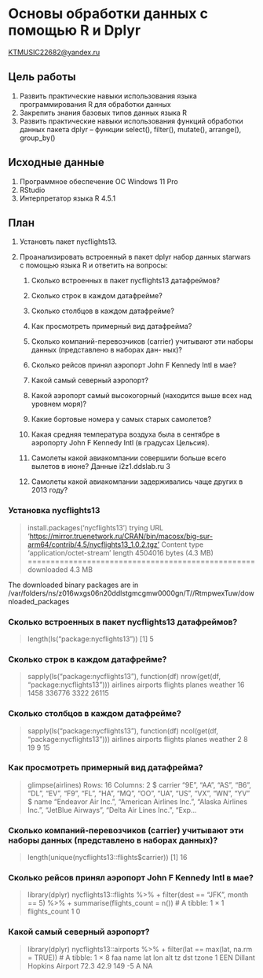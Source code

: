 # Основы обработки данных с помощью R и Dplyr
KTMUSIC22682@yandex.ru

## Цель работы

1.  Развить практические навыки использования языка программирования R
    для обработки данных
2.  Закрепить знания базовых типов данных языка R
3.  Развить практические навыки использования функций обработки данных
    пакета dplyr – функции select(), filter(), mutate(), arrange(),
    group_by()

## Исходные данные

1.  Программное обеспечение ОС Windows 11 Pro
2.  RStudio
3.  Интерпретатор языка R 4.5.1

## План

1.  Установть пакет nycflights13.

2.  Проанализировать встроенный в пакет dplyr набор данных starwars с
    помощью языка R и ответить на вопросы:

    1.  Сколько встроенных в пакет nycflights13 датафреймов?

    2.  Сколько строк в каждом датафрейме?

    3.  Сколько столбцов в каждом датафрейме?

    4.  Как просмотреть примерный вид датафрейма?

    5.  Сколько компаний-перевозчиков (carrier) учитывают эти наборы
        данных (представлено в наборах дан- ных)?

    6.  Сколько рейсов принял аэропорт John F Kennedy Intl в мае?

    7.  Какой самый северный аэропорт?

    8.  Какой аэропорт самый высокогорный (находится выше всех над
        уровнем моря)?

    9.  Какие бортовые номера у самых старых самолетов?

    10. Какая средняя температура воздуха была в сентябре в аэропорту
        John F Kennedy Intl (в градусах Цельсия).

    11. Самолеты какой авиакомпании совершили больше всего вылетов в
        июне? Данные i2z1.ddslab.ru 3

    12. Самолеты какой авиакомпании задерживались чаще других в 2013
        году?

### Установка nycflights13

> install.packages(‘nycflights13’) trying URL
> ‘https://mirror.truenetwork.ru/CRAN/bin/macosx/big-sur-arm64/contrib/4.5/nycflights13_1.0.2.tgz’
> Content type ‘application/octet-stream’ length 4504016 bytes (4.3 MB)
> ================================================== downloaded 4.3 MB

The downloaded binary packages are in
/var/folders/ns/z016wxgs06n20ddlstgmcgmw0000gn/T//RtmpwexTuw/downloaded_packages

### Сколько встроенных в пакет nycflights13 датафреймов?

> length(ls(“package:nycflights13”)) \[1\] 5

### Сколько строк в каждом датафрейме?

> sapply(ls(“package:nycflights13”), function(df) nrow(get(df,
> “package:nycflights13”))) airlines airports flights planes weather 16
> 1458 336776 3322 26115

### Сколько столбцов в каждом датафрейме?

> sapply(ls(“package:nycflights13”), function(df) ncol(get(df,
> “package:nycflights13”))) airlines airports flights planes weather 2 8
> 19 9 15

### Как просмотреть примерный вид датафрейма?

> glimpse(airlines) Rows: 16 Columns: 2 $ carrier <chr> “9E”, “AA”,
> “AS”, “B6”, “DL”, “EV”, “F9”, “FL”, “HA”, “MQ”, “OO”, “UA”, “US”,
> “VX”, “WN”, “YV” $ name <chr> “Endeavor Air Inc.”, “American Airlines
> Inc.”, “Alaska Airlines Inc.”, “JetBlue Airways”, “Delta Air Lines
> Inc.”, “Exp…

### Сколько компаний-перевозчиков (carrier) учитывают эти наборы данных (представлено в наборах данных)?

> length(unique(nycflights13::flights$carrier)) \[1\] 16

### Сколько рейсов принял аэропорт John F Kennedy Intl в мае?

> library(dplyr) nycflights13::flights %\>% + filter(dest == “JFK”,
> month == 5) %\>% + summarise(flights_count = n()) \# A tibble: 1 × 1
> flights_count <int> 1 0

### Какой самый северный аэропорт?

> library(dplyr) nycflights13::airports %\>% + filter(lat == max(lat,
> na.rm = TRUE)) \# A tibble: 1 × 8 faa name lat lon alt tz dst tzone
> <chr> <chr> <dbl> <dbl> <dbl> <dbl> <chr> <chr> 1 EEN Dillant Hopkins
> Airport 72.3 42.9 149 -5 A NA
